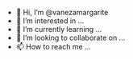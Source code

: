 - 👋 Hi, I’m @vanezamargarite
- 👀 I’m interested in ...
- 🌱 I’m currently learning ...
- 💞️ I’m looking to collaborate on ...
- 📫 How to reach me ...

<!---
vanezamargarite/vanezamargarite is a ✨ special ✨ repository because its `README.md` (this file) appears on your GitHub profile.
You can click the Preview link to take a look at your changes.
--->
